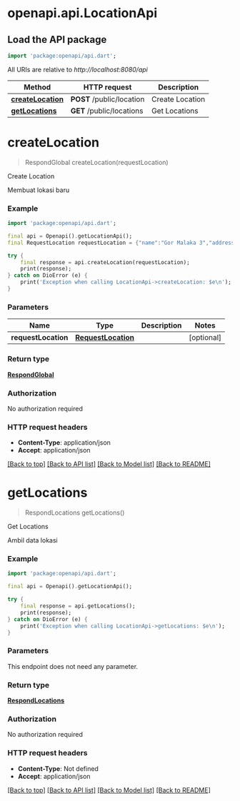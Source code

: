 # openapi.api.LocationApi

## Load the API package
```dart
import 'package:openapi/api.dart';
```

All URIs are relative to *http://localhost:8080/api*

Method | HTTP request | Description
------------- | ------------- | -------------
[**createLocation**](LocationApi.md#createlocation) | **POST** /public/location | Create Location
[**getLocations**](LocationApi.md#getlocations) | **GET** /public/locations | Get Locations


# **createLocation**
> RespondGlobal createLocation(requestLocation)

Create Location

Membuat lokasi baru

### Example
```dart
import 'package:openapi/api.dart';

final api = Openapi().getLocationApi();
final RequestLocation requestLocation = {"name":"Gor Malaka 3","address":"Jl. Tamaghdfgn Malaka Selatan 2D","mobilePhone":"089938849","route":"route","urlMaps":"https://www.google.com/maps/place/6%C2%B043'19.5%22S+106%C2%B048'56.4%22E/@-6.72207,106.8130771,17z/data=!3m1!4b1!4m4!3m3!8m2!3d-6.72207!4d106.815652?entry=ttu"}; // RequestLocation | 

try {
    final response = api.createLocation(requestLocation);
    print(response);
} catch on DioError (e) {
    print('Exception when calling LocationApi->createLocation: $e\n');
}
```

### Parameters

Name | Type | Description  | Notes
------------- | ------------- | ------------- | -------------
 **requestLocation** | [**RequestLocation**](RequestLocation.md)|  | [optional] 

### Return type

[**RespondGlobal**](RespondGlobal.md)

### Authorization

No authorization required

### HTTP request headers

 - **Content-Type**: application/json
 - **Accept**: application/json

[[Back to top]](#) [[Back to API list]](../README.md#documentation-for-api-endpoints) [[Back to Model list]](../README.md#documentation-for-models) [[Back to README]](../README.md)

# **getLocations**
> RespondLocations getLocations()

Get Locations

Ambil data lokasi 

### Example
```dart
import 'package:openapi/api.dart';

final api = Openapi().getLocationApi();

try {
    final response = api.getLocations();
    print(response);
} catch on DioError (e) {
    print('Exception when calling LocationApi->getLocations: $e\n');
}
```

### Parameters
This endpoint does not need any parameter.

### Return type

[**RespondLocations**](RespondLocations.md)

### Authorization

No authorization required

### HTTP request headers

 - **Content-Type**: Not defined
 - **Accept**: application/json

[[Back to top]](#) [[Back to API list]](../README.md#documentation-for-api-endpoints) [[Back to Model list]](../README.md#documentation-for-models) [[Back to README]](../README.md)

